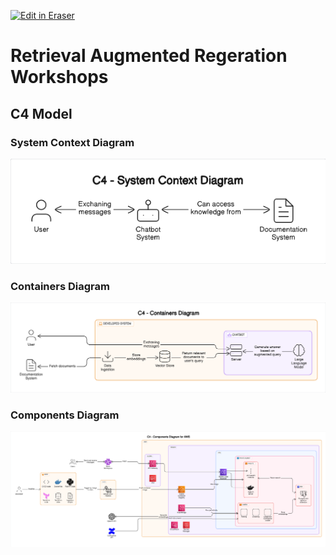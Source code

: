 <p><a target="_blank" href="https://app.eraser.io/workspace/wEP80tOUHl9jDiiwQJce" id="edit-in-eraser-github-link"><img alt="Edit in Eraser" src="https://firebasestorage.googleapis.com/v0/b/second-petal-295822.appspot.com/o/images%2Fgithub%2FOpen%20in%20Eraser.svg?alt=media&amp;token=968381c8-a7e7-472a-8ed6-4a6626da5501"></a></p>

# Retrieval Augmented Regeration Workshops


## C4 Model
### System Context Diagram
![C4 - System Context Diagram](/.eraser/wEP80tOUHl9jDiiwQJce___a2V51oisIKTd1bHouUJQVoK31YI2___---figure---gLiPfL0HgMlU6uR8TGZw----figure---mPgKRhuh0vGxKwTjDj6nqQ.png "C4 - System Context Diagram")

### Containers Diagram
![C4 - Containers Diagram](/.eraser/wEP80tOUHl9jDiiwQJce___a2V51oisIKTd1bHouUJQVoK31YI2___---figure---vzEGGFEhktVviapl2QoH8---figure---75Q234-1_wZyPSTkCR1icA.png "C4 - Containers Diagram")

### Components Diagram
![C4 - Components Diagram for AWS](/.eraser/wEP80tOUHl9jDiiwQJce___a2V51oisIKTd1bHouUJQVoK31YI2___---figure---zjyEm1bMSteFGTVZV6q32---figure---lmdmB7RN964Vsk-u70BiMw.png "C4 - Components Diagram for AWS")






<!--- Eraser file: https://app.eraser.io/workspace/wEP80tOUHl9jDiiwQJce --->